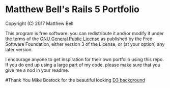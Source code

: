 # Matthew Bell's Rails 5 Portfolio

Copyright (C) 2017 Matthew Bell

This program is free software: you can redistribute it and/or modify
it under the terms of the [GNU General Public License](https://www.gnu.org/licenses/gpl-3.0.en.html)
as published by the Free Software Foundation, either version 3 of the License, or
(at your option) any later version.

I encourage anyone to get inspiration for their own portfolio using this repo. If you do end up using a large part of my code, please make sure that you give me a nod in your readme.

#Thank You
Mike Bostock for the beautiful looking [D3 background](https://bl.ocks.org/mbostock/5249328)
